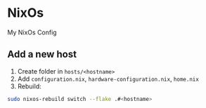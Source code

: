 # NixOs
My NixOs Config

## Add a new host

1. Create folder in `hosts/<hostname>`
2. Add `configuration.nix`, `hardware-configuration.nix`, `home.nix`
3. Rebuild:

```bash
sudo nixos-rebuild switch --flake .#<hostname>

